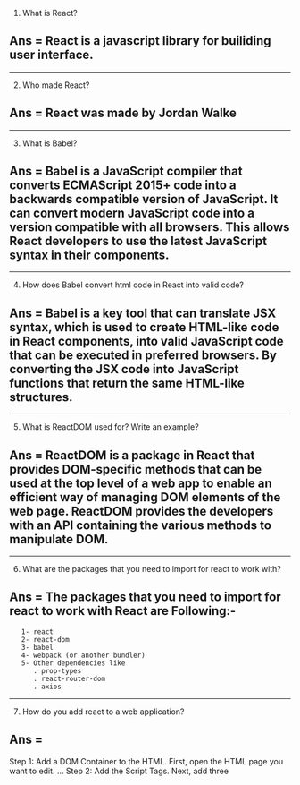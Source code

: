 1. What is React?
## Ans = React is a javascript library for builiding user interface.
---


2. Who made React?
## Ans = React was made by Jordan Walke
---

3. What is Babel?
## Ans = Babel is a JavaScript compiler that converts ECMAScript 2015+ code into a backwards compatible version of JavaScript. It can convert modern JavaScript code into a version compatible with all browsers. This allows React developers to use the latest JavaScript syntax in their components. 

---


4. How does Babel convert html code in React into valid code?
## Ans = Babel is a key tool that can translate JSX syntax, which is used to create HTML-like code in React components, into valid JavaScript code that can be executed in preferred browsers. By converting the JSX code into JavaScript functions that return the same HTML-like structures.

---


5. What is ReactDOM used for? Write an example?
## Ans = ReactDOM is a package in React that provides DOM-specific methods that can be used at the top level of a web app to enable an efficient way of managing DOM elements of the web page. ReactDOM provides the developers with an API containing the various methods to manipulate DOM.

---


6. What are the packages that you need to import for react to work with?
## Ans =  The packages that you need to import for react to work with  React are Following:-
       1- react 
       2- react-dom
       3- babel
       4- webpack (or another bundler)
       5- Other dependencies like 
          . prop-types
          . react-router-dom
          . axios
---

7. How do you add react to a web application?
## Ans = 
Step 1: Add a DOM Container to the HTML. First, open the HTML page you want to edit. ...
Step 2: Add the Script Tags. Next, add three <script> tags to the HTML page right before the closing </body> tag: ...
Step 3: Create a React Component. Create a file called like_button.js next to your HTML page

---

8. What is React.createElement?
## Ans = React.createElement is a function that lets you create a React element. It serves as an alternative to writing JSX.The main use of React.createElement is the Creation of a React component. It is the JavaScript format for creating react components. Also, the JSX react component when transpired invokes this only method for creating the component.
Here is the syntax for React.createElement:
               createElement(type, props, ...children) 
---

9. What are the three properties that createElement accept?
## Ans = createElement Accept Following Properity :-
    1. Type
    2. Properties
    3. Children
---

10. What is the meaning of render and root?
## Ans = 
Render :- React renders HTML to the web page by using a function called render(). The purpose of the function is to display the       specified HTML code inside the specified HTML element. In the render() method, we can read props and state and return our JSX code to the root component of our app.

Root :- In React, the root element refers to the top-level element that is the parent of all other components in your application. It is typically represented as a DOM node within the public/index. html file that serves as the entry point for your React app.